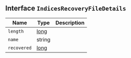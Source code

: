 ## Interface `IndicesRecoveryFileDetails`

| Name | Type | Description |
| - | - | - |
| `length` | [long](./long.md) | &nbsp; |
| `name` | string | &nbsp; |
| `recovered` | [long](./long.md) | &nbsp; |
